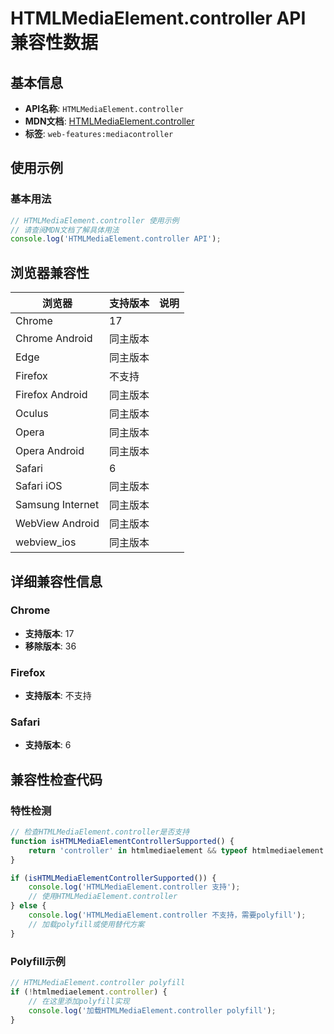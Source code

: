 # HTMLMediaElement.controller API 兼容性数据

## 基本信息

- **API名称**: `HTMLMediaElement.controller`
- **MDN文档**: [HTMLMediaElement.controller](https://developer.mozilla.org/docs/Web/API/HTMLMediaElement/controller)
- **标签**: `web-features:mediacontroller`

## 使用示例

### 基本用法

```javascript
// HTMLMediaElement.controller 使用示例
// 请查阅MDN文档了解具体用法
console.log('HTMLMediaElement.controller API');
```

## 浏览器兼容性

| 浏览器 | 支持版本 | 说明 |
|--------|----------|------|
| Chrome | 17 |  |
| Chrome Android | 同主版本 |  |
| Edge | 同主版本 |  |
| Firefox | 不支持 |  |
| Firefox Android | 同主版本 |  |
| Oculus | 同主版本 |  |
| Opera | 同主版本 |  |
| Opera Android | 同主版本 |  |
| Safari | 6 |  |
| Safari iOS | 同主版本 |  |
| Samsung Internet | 同主版本 |  |
| WebView Android | 同主版本 |  |
| webview_ios | 同主版本 |  |

## 详细兼容性信息

### Chrome

- **支持版本**: 17
- **移除版本**: 36

### Firefox

- **支持版本**: 不支持

### Safari

- **支持版本**: 6

## 兼容性检查代码

### 特性检测

```javascript
// 检查HTMLMediaElement.controller是否支持
function isHTMLMediaElementControllerSupported() {
    return 'controller' in htmlmediaelement && typeof htmlmediaelement.controller === 'function';
}

if (isHTMLMediaElementControllerSupported()) {
    console.log('HTMLMediaElement.controller 支持');
    // 使用HTMLMediaElement.controller
} else {
    console.log('HTMLMediaElement.controller 不支持，需要polyfill');
    // 加载polyfill或使用替代方案
}
```

### Polyfill示例

```javascript
// HTMLMediaElement.controller polyfill
if (!htmlmediaelement.controller) {
    // 在这里添加polyfill实现
    console.log('加载HTMLMediaElement.controller polyfill');
}
```

